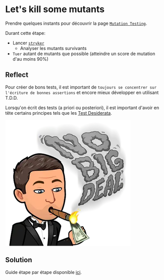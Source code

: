 # Let's kill some mutants
Prendre quelques instants pour découvrir la page [`Mutation Testing`](https://xtrem-tdd.netlify.app/flavours/mutation-testing/).

Durant cette étape:
- Lancer [`stryker`](https://stryker-mutator.io/docs/stryker-net/introduction/)
  - Analyser les mutants survivants 
- `Tuer` autant de mutants que possible (atteindre un score de mutation d'au moins 90%)

## Reflect
Pour créer de bons tests, il est important de `toujours se concentrer sur l'écriture de bonnes assertions` et encore mieux développer en utilisant T.D.D.

Lorsqu'on écrit des tests (a priori ou posteriori), il est important d'avoir en tête certains principes tels que les [Test Desiderata](https://kentbeck.github.io/TestDesiderata/).

![Let's kill some mutants](steps/img/03.kill-mutants/kill-mutants.webp)

## Solution
Guide étape par étape disponible [ici](steps/03.kill-mutants.md).